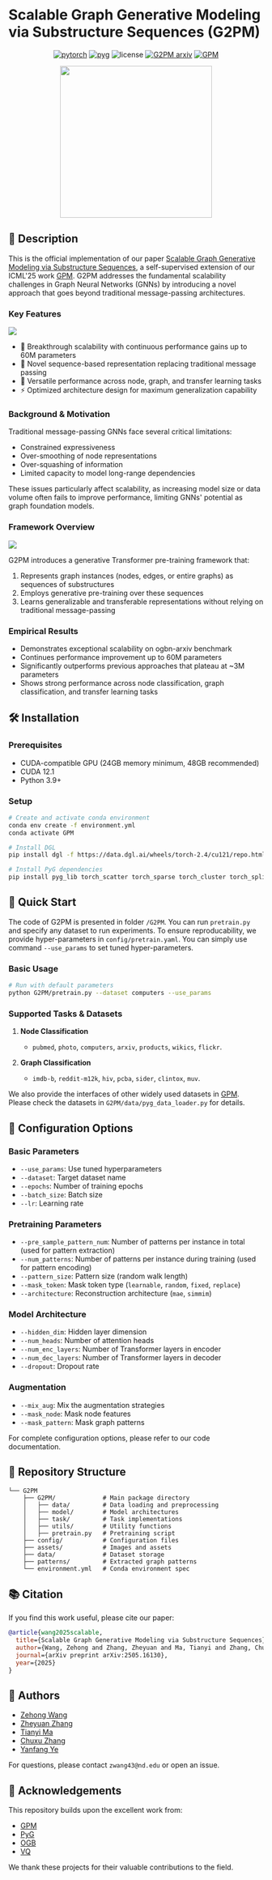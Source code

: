 # Scalable Graph Generative Modeling via Substructure Sequences (G2PM)

<div align='center'>

[![pytorch](https://img.shields.io/badge/PyTorch_2.4+-ee4c2c?logo=pytorch&logoColor=white)](https://pytorch.org/get-started/locally/)
[![pyg](https://img.shields.io/badge/PyG_2.6+-3C2179?logo=pyg&logoColor=#3C2179)](https://pytorch-geometric.readthedocs.io/en/latest/install/installation.html)
![license](https://img.shields.io/badge/License-MIT-green.svg?labelColor=gray)
[![G2PM arxiv](http://img.shields.io/badge/arxiv-2505.16130-yellow.svg)](https://arxiv.org/abs/2505.16130)
[![GPM](https://img.shields.io/badge/GPM-blue.svg)](https://github.com/zehong-wang/GPM)

<img src="assets/logo.png" width='300'>
</div>

## 📝 Description

This is the official implementation of our paper [Scalable Graph Generative Modeling via Substructure Sequences](https://arxiv.org/abs/2505.16130), a self-supervised extension of our ICML'25 work [GPM](https://arxiv.org/abs/2501.18739). G2PM addresses the fundamental scalability challenges in Graph Neural Networks (GNNs) by introducing a novel approach that goes beyond traditional message-passing architectures.

### Key Features

<img src="assets/paradigm.png">

- 🚀 Breakthrough scalability with continuous performance gains up to 60M parameters
- 🔄 Novel sequence-based representation replacing traditional message passing
- 🎯 Versatile performance across node, graph, and transfer learning tasks
- ⚡ Optimized architecture design for maximum generalization capability


### Background & Motivation
Traditional message-passing GNNs face several critical limitations:
- Constrained expressiveness
- Over-smoothing of node representations
- Over-squashing of information
- Limited capacity to model long-range dependencies

These issues particularly affect scalability, as increasing model size or data volume often fails to improve performance, limiting GNNs' potential as graph foundation models.


### Framework Overview

<img src="assets/framework.png">

G2PM introduces a generative Transformer pre-training framework that:
1. Represents graph instances (nodes, edges, or entire graphs) as sequences of substructures
2. Employs generative pre-training over these sequences
3. Learns generalizable and transferable representations without relying on traditional message-passing

### Empirical Results
- Demonstrates exceptional scalability on ogbn-arxiv benchmark
- Continues performance improvement up to 60M parameters
- Significantly outperforms previous approaches that plateau at ~3M parameters
- Shows strong performance across node classification, graph classification, and transfer learning tasks

## 🛠️ Installation

### Prerequisites
- CUDA-compatible GPU (24GB memory minimum, 48GB recommended)
- CUDA 12.1
- Python 3.9+

### Setup
```bash
# Create and activate conda environment
conda env create -f environment.yml
conda activate GPM

# Install DGL
pip install dgl -f https://data.dgl.ai/wheels/torch-2.4/cu121/repo.html

# Install PyG dependencies
pip install pyg_lib torch_scatter torch_sparse torch_cluster torch_spline_conv -f https://data.pyg.org/whl/torch-2.4.0+cu121.html
```

## 🚀 Quick Start
The code of G2PM is presented in folder `/G2PM`. You can run `pretrain.py` and specify any dataset to run experiments. To ensure reproducability, we provide hyper-parameters in `config/pretrain.yaml`. You can simply use command `--use_params` to set tuned hyper-parameters. 

### Basic Usage
```bash
# Run with default parameters
python G2PM/pretrain.py --dataset computers --use_params
```

### Supported Tasks & Datasets

1. **Node Classification**
   - `pubmed`, `photo`, `computers`, `arxiv`, `products`, `wikics`, `flickr`.  

2. **Graph Classification**
   - `imdb-b`, `reddit-m12k`, `hiv`, `pcba`, `sider`, `clintox`, `muv`. 

We also provide the interfaces of other widely used datasets in [GPM](https://github.com/zehong-wang/GPM). Please check the datasets in `G2PM/data/pyg_data_loader.py` for details. 


## 🔧 Configuration Options

### Basic Parameters
- `--use_params`: Use tuned hyperparameters
- `--dataset`: Target dataset name
- `--epochs`: Number of training epochs
- `--batch_size`: Batch size
- `--lr`: Learning rate

### Pretraining Parameters
- `--pre_sample_pattern_num`: Number of patterns per instance in total (used for pattern extraction)
- `--num_patterns`: Number of patterns per instance during training (used for pattern encoding)
- `--pattern_size`: Pattern size (random walk length)
- `--mask_token`: Mask token type (`learnable`, `random`, `fixed`, `replace`)
- `--architecture`: Reconstruction architecture (`mae`, `simmim`)

### Model Architecture
- `--hidden_dim`: Hidden layer dimension
- `--num_heads`: Number of attention heads
- `--num_enc_layers`: Number of Transformer layers in encoder
- `--num_dec_layers`: Number of Transformer layers in decoder
- `--dropout`: Dropout rate

### Augmentation
- `--mix_aug`: Mix the augmentation strategies
- `--mask_node`: Mask node features
- `--mask_pattern`: Mask graph patterns

For complete configuration options, please refer to our code documentation.

## 📂 Repository Structure
```
└── G2PM
    ├── G2PM/             # Main package directory
    │   ├── data/         # Data loading and preprocessing
    │   ├── model/        # Model architectures
    │   ├── task/         # Task implementations
    │   ├── utils/        # Utility functions
    │   ├── pretrain.py   # Pretraining script
    ├── config/           # Configuration files
    ├── assets/           # Images and assets
    ├── data/             # Dataset storage
    ├── patterns/         # Extracted graph patterns
    └── environment.yml   # Conda environment spec
```

## 📚 Citation

If you find this work useful, please cite our paper:

```bibtex
@article{wang2025scalable,
  title={Scalable Graph Generative Modeling via Substructure Sequences},
  author={Wang, Zehong and Zhang, Zheyuan and Ma, Tianyi and Zhang, Chuxu and Ye, Yanfang},
  journal={arXiv preprint arXiv:2505.16130},
  year={2025}
}
```

## 👥 Authors

- [Zehong Wang](https://zehong-wang.github.io/)
- [Zheyuan Zhang](https://jasonzhangzy1757.github.io/)
- [Tianyi Ma](https://tianyi-billy-ma.github.io/)
- [Chuxu Zhang](https://chuxuzhang.github.io/)
- [Yanfang Ye](http://yes-lab.org/)

For questions, please contact `zwang43@nd.edu` or open an issue.

## 🙏 Acknowledgements

This repository builds upon the excellent work from:
- [GPM](https://github.com/zehong-wang/GPM)
- [PyG](https://github.com/pyg-team/pytorch_geometric)
- [OGB](https://github.com/snap-stanford/ogb)
- [VQ](https://github.com/lucidrains/vector-quantize-pytorch)

We thank these projects for their valuable contributions to the field.
